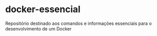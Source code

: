 # docker-essencial
Repositório destinado aos comandos e informações essenciais para o desenvolvimento de um Docker
